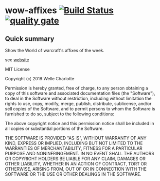 # wow-affixes [![Build Status](https://travis-ci.org/welle/WoWAffixes.svg?branch=master)](https://travis-ci.org/welle/WoWAffixes) [![quality gate](https://sonarcloud.io/api/project_badges/measure?project=welle_WoWAffixes&metric=alert_status)](https://sonarcloud.io/dashboard?id=welle_WoWAffixes) #

## Quick summary ##

Show the World of warcraft's affixes of the week.

see [website](https://wowaffixes.herokuapp.com/) 

MIT License

Copyright (c) 2018 Welle Charlotte

Permission is hereby granted, free of charge, to any person obtaining a copy
of this software and associated documentation files (the "Software"), to deal
in the Software without restriction, including without limitation the rights
to use, copy, modify, merge, publish, distribute, sublicense, and/or sell
copies of the Software, and to permit persons to whom the Software is
furnished to do so, subject to the following conditions:

The above copyright notice and this permission notice shall be included in all
copies or substantial portions of the Software.

THE SOFTWARE IS PROVIDED "AS IS", WITHOUT WARRANTY OF ANY KIND, EXPRESS OR
IMPLIED, INCLUDING BUT NOT LIMITED TO THE WARRANTIES OF MERCHANTABILITY,
FITNESS FOR A PARTICULAR PURPOSE AND NONINFRINGEMENT. IN NO EVENT SHALL THE
AUTHORS OR COPYRIGHT HOLDERS BE LIABLE FOR ANY CLAIM, DAMAGES OR OTHER
LIABILITY, WHETHER IN AN ACTION OF CONTRACT, TORT OR OTHERWISE, ARISING FROM,
OUT OF OR IN CONNECTION WITH THE SOFTWARE OR THE USE OR OTHER DEALINGS IN THE
SOFTWARE.
